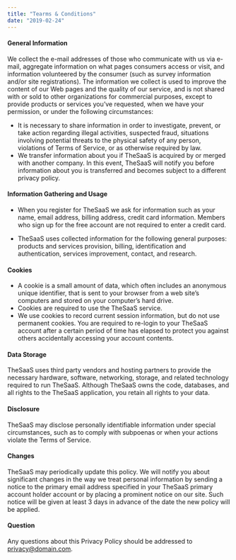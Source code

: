 ```yaml
---
title: "Tearms & Conditions"
date: "2019-02-24"
---
```



#### General Information
We collect the e-mail addresses of those who communicate with us via e-mail, aggregate information on what pages consumers access or visit, and information volunteered by the consumer (such as survey information and/or site registrations). The information we collect is used to improve the content of our Web pages and the quality of our service, and is not shared with or sold to other organizations for commercial purposes, except to provide products or services you’ve requested, when we have your permission, or under the following circumstances:

* It is necessary to share information in order to investigate, prevent, or take action regarding illegal activities, suspected fraud, situations involving potential threats to the physical safety of any person, violations of Terms of Service, or as otherwise required by law.
* We transfer information about you if TheSaaS is acquired by or merged with another company. In this event, TheSaaS will notify you before information about you is transferred and becomes subject to a different privacy policy.

#### Information Gathering and Usage

* When you register for TheSaaS we ask for information such as your name, email address, billing address, credit card information. Members who sign up for the free account are not required to enter a credit card.

* TheSaaS uses collected information for the following general purposes: products and services provision, billing, identification and authentication, services improvement, contact, and research.

#### Cookies

* A cookie is a small amount of data, which often includes an anonymous unique identifier, that is sent to your browser from a web site’s computers and stored on your computer’s hard drive.
* Cookies are required to use the TheSaaS service.
* We use cookies to record current session information, but do not use permanent cookies. You are required to re-login to your TheSaaS account after a certain period of time has elapsed to protect you against others accidentally accessing your account contents.

#### Data Storage
TheSaaS uses third party vendors and hosting partners to provide the necessary hardware, software, networking, storage, and related technology required to run TheSaaS. Although TheSaaS owns the code, databases, and all rights to the TheSaaS application, you retain all rights to your data.

#### Disclosure
TheSaaS may disclose personally identifiable information under special circumstances, such as to comply with subpoenas or when your actions violate the Terms of Service.

#### Changes
TheSaaS may periodically update this policy. We will notify you about significant changes in the way we treat personal information by sending a notice to the primary email address specified in your TheSaaS primary account holder account or by placing a prominent notice on our site. Such notice will be given at least 3 days in advance of the date the new policy will be applied.

#### Question
Any questions about this Privacy Policy should be addressed to privacy@domain.com.